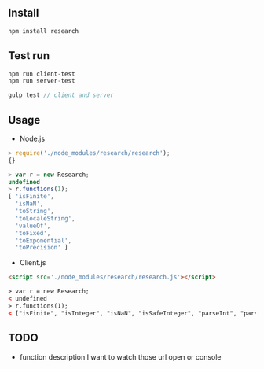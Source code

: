 ## Install
```javascript
npm install research
```

## Test run
```javascript
npm run client-test
npm run server-test

gulp test // client and server
```

## Usage
- Node.js
```javascript
> require('./node_modules/research/research');
{}

> var r = new Research;
undefined
> r.functions(1);
[ 'isFinite',
  'isNaN',
  'toString',
  'toLocaleString',
  'valueOf',
  'toFixed',
  'toExponential',
  'toPrecision' ]
```

- Client.js
```html
<script src='./node_modules/research/research.js'></script>

> var r = new Research;
< undefined
> r.functions(1);
< ["isFinite", "isInteger", "isNaN", "isSafeInteger", "parseInt", "parseFloat", "toString", "toLocaleString", "valueOf", "toFixed", "toExponential", "toPrecision"]
```

## TODO
- function description I want to watch those url open or console
